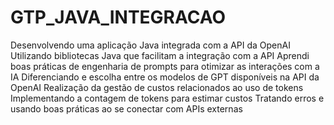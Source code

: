 # GTP_JAVA_INTEGRACAO


Desenvolvendo uma aplicação Java integrada com a API da OpenAI
Utilizando bibliotecas Java que facilitam a integração com a API
Aprendi boas práticas de engenharia de prompts para otimizar as interações com a IA
Diferenciando e escolha entre os modelos de GPT disponíveis na API da OpenAI
Realização da gestão de custos relacionados ao uso de tokens
Implementando a contagem de tokens para estimar custos
Tratando erros e usando boas práticas ao se conectar com APIs externas
